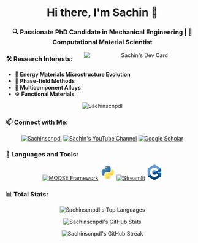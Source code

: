 <h1 align="center">Hi there, I'm Sachin 👋</h1>
<h3 align="center">🔍 Passionate PhD Candidate in Mechanical Engineering | 🧬 Computational Material Scientist</h3>

<a href="https://app.daily.dev/Sachinscnpdl" style="text-align: center;"><img align="right" src=" " width="300" alt="Sachin's Dev Card"/></a>


### 🛠 Research Interests:
- 👀 **Energy Materials Microstructure Evolution**
- 🌱 **Phase-field Methods**
- 🔗 **Multicomponent Alloys**
- ⚙️ **Functional Materials**


<p align="center"> 
  <img src="https://komarev.com/ghpvc/?username=Sachinscnpdl&label=Profile%20views&color=blueviolet&style=plastic" alt="Sachinscnpdl" /> 
</p>



### 📫 Connect with Me:
<p align="center">
  <a href="https://linkedin.com/in/Sachinscnpdl" target="_blank"><img align="center" src="https://raw.githubusercontent.com/rahuldkjain/github-profile-readme-generator/master/src/images/icons/Social/linked-in-alt.svg" alt="Sachinscnpdl" height="30" width="40" /></a>
  <a href="https://www.youtube.com/channel/UCyourchannelid" target="_blank"><img align="center" src="https://raw.githubusercontent.com/rahuldkjain/github-profile-readme-generator/master/src/images/icons/Social/youtube.svg" alt="Sachin's YouTube Channel" height="30" width="40" /></a>
  <a href="https://scholar.google.com/citations?user=AY4OacUAAAAJ&hl=en&oi=ao" target="_blank" rel="noreferrer"><img align="center" src="https://upload.wikimedia.org/wikipedia/commons/6/69/Google_Scholar_logo.png" alt="Google Scholar" width="40" height="40"/></a>
</p>



### 🧰 Languages and Tools:
<p align="center"> 
  <a href="https://www.mooseframework.org/" target="_blank" rel="noreferrer"><img src="https://upload.wikimedia.org/wikipedia/commons/5/5c/Moose_logo.png" alt="MOOSE Framework" width="40" height="40"/></a> 
  <a href="https://www.python.org/" target="_blank" rel="noreferrer"><img src="https://raw.githubusercontent.com/devicons/devicon/master/icons/python/python-original.svg" alt="Python" width="40" height="40"/></a> 
  <a href="https://streamlit.io/" target="_blank" rel="noreferrer"><img src="https://streamlit.io/images/brand/streamlit-logo-primary-colormark-darktext.png" alt="Streamlit" width="40" height="40"/></a> 
  <a href="https://isocpp.org/" target="_blank" rel="noreferrer"><img src="https://raw.githubusercontent.com/devicons/devicon/master/icons/cplusplus/cplusplus-original.svg" alt="C++" width="40" height="40"/></a>
</p>



### 📊 Total Stats:
<p align="center"><img src="https://github-readme-stats.vercel.app/api/top-langs?username=Sachinscnpdl&show_icons=true&locale=en&layout=compact&title_color=ffffff&icon_color=34abeb&text_color=daf7dc&bg_color=212428" alt="Sachinscnpdl's Top Languages" /></p>

<p align="center"><img src="https://github-readme-stats.vercel.app/api?username=Sachinscnpdl&show_icons=true&locale=en&title_color=ffffff&icon_color=DCDCDD&text_color=04DB4D&bg_color=212428" alt="Sachinscnpdl's GitHub Stats" /></p>

<p align="center"><img src="https://github-readme-streak-stats.herokuapp.com/?user=Sachinscnpdl&theme=soft-green" alt="Sachinscnpdl's GitHub Streak" /></p>
